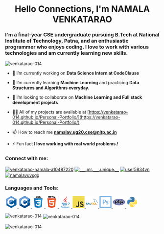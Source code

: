 <h1 align="center">Hello Connections, I'm NAMALA VENKATARAO</h1>
<h3>I'm a final-year CSE undergraduate pursuing B.Tech at National Institute of Technology, Patna, and an enthusiastic programmer who enjoys coding. I love to work with various technologies and am currently learning new skills.
</h3>


<p align="left"> <img src="https://komarev.com/ghpvc/?username=venkatarao-014&label=Profile%20views&color=0e75b6&style=flat" alt="venkatarao-014" /> </p>

- 🔭 I’m currently working on **Data Science Intern at CodeClause**

- 🌱 I’m currently learning **Machine Learning** and practicing **Data Structures and Algorithms everyday.**

- 👯 I’m looking to collaborate on **Machine Learning and Full stack development projects**

- 👨‍💻 All of my projects are available at [https://venkatarao-014.github.io/Personal-Portfolio/](https://venkatarao-014.github.io/Personal-Portfolio/)

- 📫 How to reach me **namalav.ug20.cse@nitp.ac.in**

- ⚡ Fun fact **I love working with real world problems.!**

<h3 align="left">Connect with me:</h3>
<p align="left">
<a href="https://linkedin.com/in/venkatarao-namala-a10487220" target="blank"><img align="center" src="https://raw.githubusercontent.com/rahuldkjain/github-profile-readme-generator/master/src/images/icons/Social/linked-in-alt.svg" alt="venkatarao-namala-a10487220" height="30" width="40" /></a>
<a href="https://instagram.com/___.mr.___.unique.__" target="blank"><img align="center" src="https://raw.githubusercontent.com/rahuldkjain/github-profile-readme-generator/master/src/images/icons/Social/instagram.svg" alt="___.mr.___.unique.__" height="30" width="40" /></a>
<a href="https://www.leetcode.com/user5834yn" target="blank"><img align="center" src="https://raw.githubusercontent.com/rahuldkjain/github-profile-readme-generator/master/src/images/icons/Social/leet-code.svg" alt="user5834yn" height="30" width="40" /></a>
<a href="https://auth.geeksforgeeks.org/user/namalavuvsgq" target="blank"><img align="center" src="https://raw.githubusercontent.com/rahuldkjain/github-profile-readme-generator/master/src/images/icons/Social/geeks-for-geeks.svg" alt="namalavuvsgq" height="30" width="40" /></a>
</p>

<h3 align="left">Languages and Tools:</h3>
<p align="left"> <a href="https://www.cprogramming.com/" target="_blank" rel="noreferrer"> <img src="https://raw.githubusercontent.com/devicons/devicon/master/icons/c/c-original.svg" alt="c" width="40" height="40"/> </a> <a href="https://www.w3schools.com/cpp/" target="_blank" rel="noreferrer"> <img src="https://raw.githubusercontent.com/devicons/devicon/master/icons/cplusplus/cplusplus-original.svg" alt="cplusplus" width="40" height="40"/> </a> <a href="https://www.w3schools.com/css/" target="_blank" rel="noreferrer"> <img src="https://raw.githubusercontent.com/devicons/devicon/master/icons/css3/css3-original-wordmark.svg" alt="css3" width="40" height="40"/> </a> <a href="https://www.w3.org/html/" target="_blank" rel="noreferrer"> <img src="https://raw.githubusercontent.com/devicons/devicon/master/icons/html5/html5-original-wordmark.svg" alt="html5" width="40" height="40"/> </a> <a href="https://www.java.com" target="_blank" rel="noreferrer"> <img src="https://raw.githubusercontent.com/devicons/devicon/master/icons/java/java-original.svg" alt="java" width="40" height="40"/> </a> <a href="https://developer.mozilla.org/en-US/docs/Web/JavaScript" target="_blank" rel="noreferrer"> <img src="https://raw.githubusercontent.com/devicons/devicon/master/icons/javascript/javascript-original.svg" alt="javascript" width="40" height="40"/> </a> <a href="https://www.mysql.com/" target="_blank" rel="noreferrer"> <img src="https://raw.githubusercontent.com/devicons/devicon/master/icons/mysql/mysql-original-wordmark.svg" alt="mysql" width="40" height="40"/> </a> <a href="https://www.photoshop.com/en" target="_blank" rel="noreferrer"> <img src="https://raw.githubusercontent.com/devicons/devicon/master/icons/photoshop/photoshop-line.svg" alt="photoshop" width="40" height="40"/> </a> <a href="https://www.php.net" target="_blank" rel="noreferrer"> <img src="https://raw.githubusercontent.com/devicons/devicon/master/icons/php/php-original.svg" alt="php" width="40" height="40"/> </a> <a href="https://www.python.org" target="_blank" rel="noreferrer"> <img src="https://raw.githubusercontent.com/devicons/devicon/master/icons/python/python-original.svg" alt="python" width="40" height="40"/> </a> </p>

<p><img align="left" src="https://github-readme-stats.vercel.app/api/top-langs?username=venkatarao-014&show_icons=true&locale=en&layout=compact" alt="venkatarao-014" /></p>

<p>&nbsp;<img align="center" src="https://github-readme-stats.vercel.app/api?username=venkatarao-014&show_icons=true&locale=en" alt="venkatarao-014" /></p>

<p><img align="center" src="https://github-readme-streak-stats.herokuapp.com/?user=venkatarao-014&" alt="venkatarao-014" /></p>
